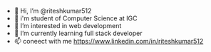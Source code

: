 - 👋 Hi, I’m @riteshkumar512
- 📓 i'm student of Computer Science at IGC
- 👀 I’m interested in web development
- 🌱 I’m currently learning full stack developer
- 📫 coneect with me https://www.linkedin.com/in/riteshkumar512


<!---
riteshkumar512/riteshkumar512 is a ✨ special ✨ repository because its `README.md` (this file) appears on your GitHub profile.
You can click the Preview link to take a look at your changes.
--->

